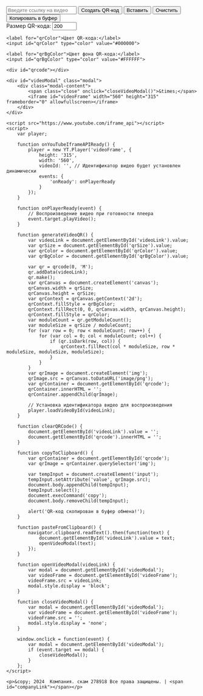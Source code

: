 
<head>
    <meta charset="UTF-8">
    <meta name="viewport" content="width=device-width, initial-scale=1.0">
    <link rel="stylesheet" type="text/css" href="styles.css">
    <title>Генератор QR-кода для видео</title>
    <script src="script.js"></script>
    <script src="https://cdnjs.cloudflare.com/ajax/libs/qrcode-generator/1.4.4/qrcode.min.js"></script>
</head>
<body>
    <input id="videoLink" type="text" placeholder="Введите ссылку на видео">
    <button onclick="generateVideoQR()">Создать QR-код</button>
    <button onclick="pasteFromClipboard()">Вставить</button>
    <button onclick="clearQRCode()">Очистить</button>
    <button onclick="copyToClipboard()">Копировать в буфер</button>
    <br>
    <label for="qrSize">Размер QR-кода:</label>
    <input id="qrSize" type="number" min="100" max="500" value="200">
    
    <label for="qrColor">Цвет QR-кода:</label>
    <input id="qrColor" type="color" value="#000000">
    
    <label for="qrBgColor">Цвет фона QR-кода:</label>
    <input id="qrBgColor" type="color" value="#FFFFFF">
    
    <div id="qrcode"></div>

    <div id="videoModal" class="modal">
        <div class="modal-content">
            <span class="close" onclick="closeVideoModal()">&times;</span>
            <iframe id="videoFrame" width="560" height="315" frameborder="0" allowfullscreen></iframe>
        </div>
    </div>

    <script src="https://www.youtube.com/iframe_api"></script>
    <script>
        var player;

        function onYouTubeIframeAPIReady() {
            player = new YT.Player('videoFrame', {
                height: '315',
                width: '560',
                videoId: '', // Идентификатор видео будет установлен динамически
                events: {
                    'onReady': onPlayerReady
                }
            });
        }

        function onPlayerReady(event) {
            // Воспроизведение видео при готовности плеера
            event.target.playVideo();
        }

        function generateVideoQR() {
            var videoLink = document.getElementById('videoLink').value;
            var qrSize = document.getElementById('qrSize').value;
            var qrColor = document.getElementById('qrColor').value;
            var qrBgColor = document.getElementById('qrBgColor').value;

            var qr = qrcode(0, 'M');
            qr.addData(videoLink);
            qr.make();
            var qrCanvas = document.createElement('canvas');
            qrCanvas.width = qrSize;
            qrCanvas.height = qrSize;
            var qrContext = qrCanvas.getContext('2d');
            qrContext.fillStyle = qrBgColor;
            qrContext.fillRect(0, 0, qrCanvas.width, qrCanvas.height);
            qrContext.fillStyle = qrColor;
            var moduleCount = qr.getModuleCount();
            var moduleSize = qrSize / moduleCount;
            for (var row = 0; row < moduleCount; row++) {
                for (var col = 0; col < moduleCount; col++) {
                    if (qr.isDark(row, col)) {
                        qrContext.fillRect(col * moduleSize, row * moduleSize, moduleSize, moduleSize);
                    }
                }
            }
            var qrImage = document.createElement('img');
            qrImage.src = qrCanvas.toDataURL('image/png');
            var qrContainer = document.getElementById('qrcode');
            qrContainer.innerHTML = '';
            qrContainer.appendChild(qrImage);

            // Установка идентификатора видео для воспроизведения
            player.loadVideoById(videoLink);
        }

        function clearQRCode() {
            document.getElementById('videoLink').value = '';
            document.getElementById('qrcode').innerHTML = '';
        }

        function copyToClipboard() {
            var qrContainer = document.getElementById('qrcode');
            var qrImage = qrContainer.querySelector('img');
            
            var tempInput = document.createElement('input');
            tempInput.setAttribute('value', qrImage.src);
            document.body.appendChild(tempInput);
            tempInput.select();
            document.execCommand('copy');
            document.body.removeChild(tempInput);

            alert('QR-код скопирован в буфер обмена!');
        }

        function pasteFromClipboard() {
            navigator.clipboard.readText().then(function(text) {
                document.getElementById('videoLink').value = text;
                openVideoModal(text);
            });
        }

        function openVideoModal(videoLink) {
            var modal = document.getElementById('videoModal');
            var videoFrame = document.getElementById('videoFrame');
            videoFrame.src = videoLink;
            modal.style.display = 'block';
        }

        function closeVideoModal() {
            var modal = document.getElementById('videoModal');
            var videoFrame = document.getElementById('videoFrame');
            videoFrame.src = '';
            modal.style.display = 'none';
        }

        window.onclick = function(event) {
            var modal = document.getElementById('videoModal');
            if (event.target == modal) {
                closeVideoModal();
            }
        };
    </script>
    
    <p>&copy; 2024  Компания. скам 278918 Все права защищены. | <span id="companyLink"></span></p>
    


